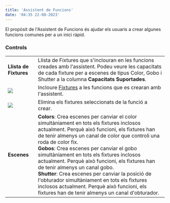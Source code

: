 ```yaml
---
title: 'Assistent de Funcions'
date: '04:35 22-08-2023'
---
```


El propòsit de l'Assistent de Funcions és ajudar els usuaris a crear algunes funcions comunes per a un inici ràpid.

### Controls

|     |     |
| --- | --- |
| **Llista de Fixtures** | Llista de Fixtures que s'inclouran en les funcions creades amb l'assistent. Podeu veure les capacitats de cada fixture per a escenes de tipus Color, Gobo i Shutter a la columna **Capacitats Suportades**. |
| ![](/basics/edit_add.png) | Incloure [Fixtures](/basics/glossary-and-concepts#fixtures) a les funcions que es crearan amb l'assistent. |
| ![](/basics/edit_remove.png) | Elimina els fixtures seleccionats de la funció a crear. |
| **Escenes** | **Colors**: Crea escenes per canviar el color simultàniament en tots els fixtures inclosos actualment. Perquè això funcioni, els fixtures han de tenir almenys un canal de color que controli una roda de color fix.<br>**Gobos**: Crea escenes per canviar el gobo simultàniament en tots els fixtures inclosos actualment. Perquè això funcioni, els fixtures han de tenir almenys un canal gobo.<br>**Shutter**: Crea escenes per canviar la posició de l'obturador simultàniament en tots els fixtures inclosos actualment. Perquè això funcioni, els fixtures han de tenir almenys un canal d'obturador. |
